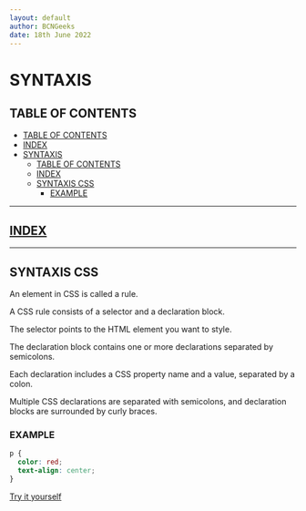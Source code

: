 ```yaml
---
layout: default
author: BCNGeeks
date: 18th June 2022
---
```


# SYNTAXIS

## TABLE OF CONTENTS

- [TABLE OF CONTENTS](#table-of-contents)
- [INDEX](#index) 
- [SYNTAXIS](#syntaxis)
  - [TABLE OF CONTENTS](#table-of-contents)
  - [INDEX](#index)
  - [SYNTAXIS CSS](#syntaxis-css)
    - [EXAMPLE](#example)

---

## [INDEX](./index.md)

---

## SYNTAXIS CSS

An element in CSS is called a rule.

A CSS rule consists of a selector and a declaration block.

The selector points to the HTML element you want to style.

The declaration block contains one or more declarations separated by semicolons.

Each declaration includes a CSS property name and a value, separated by a colon.

Multiple CSS declarations are separated with semicolons, and declaration blocks are surrounded by curly braces.

### EXAMPLE

```CSS
p {
  color: red;
  text-align: center;
}
```

[Try it yourself](https://www.w3schools.com/css/tryit.asp?filename=trycss_syntax1)
